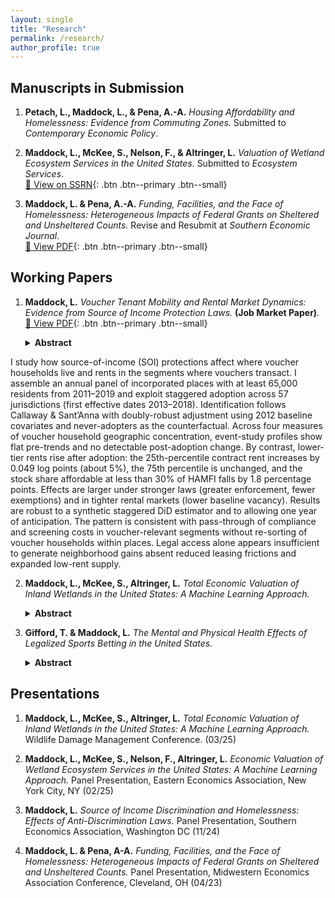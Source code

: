 ```yaml
---
layout: single
title: "Research"
permalink: /research/
author_profile: true
---
```


## Manuscripts in Submission

1. **Petach, L., Maddock, L., & Pena, A.-A.** *Housing Affordability and Homelessness: Evidence from Commuting Zones.* Submitted to *Contemporary Economic Policy*.

2. **Maddock, L., McKee, S., Nelson, F., & Altringer, L.** *Valuation of Wetland Ecosystem Services in the United States.* Submitted to *Ecosystem Services*.  
   [📄 View on SSRN](https://papers.ssrn.com/sol3/papers.cfm?abstract_id=5158025){: .btn .btn--primary .btn--small}

3. **Maddock, L. & Pena, A.-A.** *Funding, Facilities, and the Face of Homelessness: Heterogeneous Impacts of Federal Grants on Sheltered and Unsheltered Counts.* Revise and Resubmit at *Southern Economic Journal*.  
   [📄 View PDF](/assets/FundingPaperDraft_July12.pdf){: .btn .btn--primary .btn--small}

## Working Papers

1. **Maddock, L.** *Voucher Tenant Mobility and Rental Market Dynamics: Evidence from Source of Income Protection Laws.* **(Job Market Paper)**.  
   [📄 View PDF](/assets/Maddock_JMP_Draft_929.pdf){: .btn .btn--primary .btn--small}

   <details>
   <summary><strong>Abstract</strong></summary>
   <p>
I study how source-of-income (SOI) protections affect where voucher households live and rents in the segments where vouchers transact. I assemble an annual panel of incorporated places with at least 65,000 residents from 2011–2019 and exploit staggered adoption across 57 jurisdictions (first effective dates 2013–2018). Identification follows Callaway & Sant’Anna with doubly-robust adjustment using 2012 baseline covariates and never-adopters as the counterfactual. Across four measures of voucher household geographic concentration, event-study profiles show flat pre-trends and no detectable post-adoption change. By contrast, lower-tier rents rise after adoption: the 25th-percentile contract rent increases by 0.049 log points (about 5%), the 75th percentile is unchanged, and the stock share affordable at less than 30% of HAMFI falls by 1.8 percentage points. Effects are larger under stronger laws (greater enforcement, fewer exemptions) and in tighter rental markets (lower baseline vacancy). Results are robust to a synthetic staggered DiD estimator and to allowing one year of anticipation. The pattern is consistent with pass-through of compliance and screening costs in voucher-relevant segments without re-sorting of voucher households within places. Legal access alone appears insufficient to generate neighborhood gains absent reduced leasing frictions and expanded low-rent supply.
   </p>
   </details>

2. **Maddock, L., McKee, S., Altringer, L.** *Total Economic Valuation of Inland Wetlands in the United States: A Machine Learning Approach.*

   <details>
   <summary><strong>Abstract</strong></summary>
   <p>
   Wetlands provide critical ecosystem services including flood regulation, water purification, and carbon storage, yet over one-third of global wetland area has been lost since 1970, while states lack consistent, spatially explicit valuations to inform conservation decisions. This paper develops the first national-scale framework for valuing inland wetland ecosystem services across all fifty states using machine learning-based benefit transfer. We implement a three-stage methodology: (1) stratified random sampling of National Wetlands Inventory polygons by Environmental Protection Agency Level III ecoregion, wetland type, and size class; (2) extraction of comprehensive ecological and socioeconomic covariates from wetland footprints and extended 50-km buffers, including climate trends, land-cover composition, human modification indices, soil properties, and species richness; and (3) training supervised machine learning models on the Ecosystem Service Valuation Database to predict per-hectare values while avoiding double-counting through rigorous classification of final versus intermediate services. Our framework generates the first fifty-state estimates of wetland ecosystem value at consistent resolution, demonstrating improved predictive accuracy and better capture of local heterogeneity compared to traditional transfer methods. These results provide states and federal agencies with a rigorous, transparent foundation for wetland conservation prioritization, mitigation banking, and ecosystem service accounting, while advancing the field by demonstrating how machine learning can enhance benefit transfer with scientific rigor.
   </p>
   </details>

3. **Gifford, T. & Maddock, L.** *The Mental and Physical Health Effects of Legalized Sports Betting in the United States.*

   <details>
   <summary><strong>Abstract</strong></summary>
   <p>
   Following the Supreme Court's 2018 decision striking down the Professional and Amateur Sports Protection Act, mobile sports betting has rapidly expanded across the United States, with Americans wagering $121 billion in 2023 alone and industry revenue reaching $11 billion. Despite this explosive growth and mounting evidence of gambling-related financial harms, research on broader health and social consequences remains limited. This paper examines the causal effects of mobile sports betting legalization on physical and mental health outcomes using the staggered rollout of state legislation between 2018-2022. We employ the Callaway and Sant'Anna (2021) difference-in-differences estimator to analyze data from the Behavioral Risk Factor Surveillance System and American Community Survey, capturing health indicators, substance use patterns, and health insurance coverage across treated and control states. Our methodology accounts for time-heterogeneous treatment adoption and estimates group-time average treatment effects to assess both immediate and cumulative exposure impacts. Preliminary findings suggest significant associations between mobile betting legalization and several health outcomes, including increased substance use (tobacco) and worsened mental health indicators, though effects are attenuated when examining population-wide averages that include non-gamblers. The results contribute to growing evidence of sports betting's broader social costs beyond documented financial harms, informing ongoing policy debates about gambling regulation and public health protection in an era of rapid industry expansion.
   </p>
   </details>

## Presentations

1. **Maddock, L., McKee, S., Altringer, L.** *Total Economic Valuation of Inland Wetlands in the United States: A Machine Learning Approach.* Wildlife Damage Management Conference. (03/25)

2. **Maddock, L., McKee, S., Nelson, F., Altringer, L.** *Economic Valuation of Wetland Ecosystem Services in the United States: A Machine Learning Approach.* Panel Presentation, Eastern Economics Association, New York City, NY (02/25)

3. **Maddock, L.** *Source of Income Discrimination and Homelessness: Effects of Anti-Discrimination Laws.* Panel Presentation, Southern Economics Association, Washington DC (11/24)

4. **Maddock, L. & Pena, A-A.** *Funding, Facilities, and the Face of Homelessness: Heterogeneous Impacts of Federal Grants on Sheltered and Unsheltered Counts.* Panel Presentation, Midwestern Economics Association Conference, Cleveland, OH (04/23)
